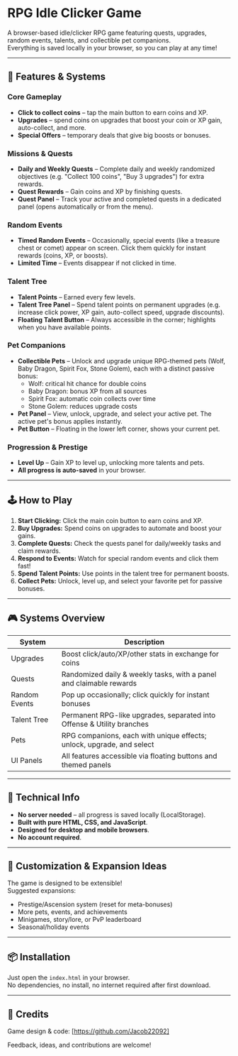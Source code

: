 # RPG Idle Clicker Game

A browser-based idle/clicker RPG game featuring quests, upgrades, random events, talents, and collectible pet companions.  
Everything is saved locally in your browser, so you can play at any time!

---

## 🚀 Features & Systems

### Core Gameplay
- **Click to collect coins** – tap the main button to earn coins and XP.
- **Upgrades** – spend coins on upgrades that boost your coin or XP gain, auto-collect, and more.
- **Special Offers** – temporary deals that give big boosts or bonuses.

### Missions & Quests
- **Daily and Weekly Quests** – Complete daily and weekly randomized objectives (e.g. "Collect 100 coins", "Buy 3 upgrades") for extra rewards.
- **Quest Rewards** – Gain coins and XP by finishing quests.
- **Quest Panel** – Track your active and completed quests in a dedicated panel (opens automatically or from the menu).

### Random Events
- **Timed Random Events** – Occasionally, special events (like a treasure chest or comet) appear on screen. Click them quickly for instant rewards (coins, XP, or boosts).
- **Limited Time** – Events disappear if not clicked in time.

### Talent Tree
- **Talent Points** – Earned every few levels.
- **Talent Tree Panel** – Spend talent points on permanent upgrades (e.g. increase click power, XP gain, auto-collect speed, upgrade discounts).
- **Floating Talent Button** – Always accessible in the corner; highlights when you have available points.

### Pet Companions
- **Collectible Pets** – Unlock and upgrade unique RPG-themed pets (Wolf, Baby Dragon, Spirit Fox, Stone Golem), each with a distinct passive bonus:
  - Wolf: critical hit chance for double coins
  - Baby Dragon: bonus XP from all sources
  - Spirit Fox: automatic coin collects over time
  - Stone Golem: reduces upgrade costs
- **Pet Panel** – View, unlock, upgrade, and select your active pet. The active pet's bonus applies instantly.
- **Pet Button** – Floating in the lower left corner, shows your current pet.

### Progression & Prestige
- **Level Up** – Gain XP to level up, unlocking more talents and pets.
- **All progress is auto-saved** in your browser.

---

## 🕹️ How to Play

1. **Start Clicking:** Click the main coin button to earn coins and XP.
2. **Buy Upgrades:** Spend coins on upgrades to automate and boost your gains.
3. **Complete Quests:** Check the quests panel for daily/weekly tasks and claim rewards.
4. **Respond to Events:** Watch for special random events and click them fast!
5. **Spend Talent Points:** Use points in the talent tree for permanent boosts.
6. **Collect Pets:** Unlock, level up, and select your favorite pet for passive bonuses.

---

## 🎮 Systems Overview

| System         | Description                                                                                       |
|----------------|---------------------------------------------------------------------------------------------------|
| Upgrades       | Boost click/auto/XP/other stats in exchange for coins                                             |
| Quests         | Randomized daily & weekly tasks, with a panel and claimable rewards                               |
| Random Events  | Pop up occasionally; click quickly for instant bonuses                                            |
| Talent Tree    | Permanent RPG-like upgrades, separated into Offense & Utility branches                            |
| Pets           | RPG companions, each with unique effects; unlock, upgrade, and select                             |
| UI Panels      | All features accessible via floating buttons and themed panels                                    |

---

## 📝 Technical Info

- **No server needed** – all progress is saved locally (LocalStorage).
- **Built with pure HTML, CSS, and JavaScript**.
- **Designed for desktop and mobile browsers**.
- **No account required**.

---

## 🔮 Customization & Expansion Ideas

The game is designed to be extensible!  
Suggested expansions:
- Prestige/Ascension system (reset for meta-bonuses)
- More pets, events, and achievements
- Minigames, story/lore, or PvP leaderboard
- Seasonal/holiday events

---

## 📦 Installation

Just open the `index.html` in your browser.  
No dependencies, no install, no internet required after first download.

---

## 🧙 Credits

Game design & code: [https://github.com/Jacob22092]

Feedback, ideas, and contributions are welcome!

